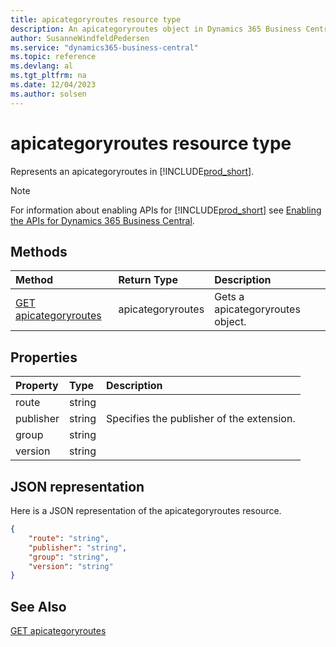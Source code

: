 ```yaml
---
title: apicategoryroutes resource type
description: An apicategoryroutes object in Dynamics 365 Business Central.
author: SusanneWindfeldPedersen
ms.service: "dynamics365-business-central"
ms.topic: reference
ms.devlang: al
ms.tgt_pltfrm: na
ms.date: 12/04/2023
ms.author: solsen
---
```


# apicategoryroutes resource type

<!-- START>DO_NOT_EDIT -->
<!-- IMPORTANT:Do not edit any of the content between here and the END>DO_NOT_EDIT. -->
Represents an apicategoryroutes in [!INCLUDE[prod_short](../../includes/prod_short.md)].

> [!NOTE]
> For information about enabling APIs for [!INCLUDE[prod_short](../../includes/prod_short.md)] see [Enabling the APIs for Dynamics 365 Business Central](../../api-reference/v2.0/enabling-apis-for-dynamics-nav.md).

## Methods

| Method | Return Type|Description |
|:--------------------|:-----------|:-------------------------|
|[GET apicategoryroutes](../api/dynamics_apicategoryroutes_get.md)|apicategoryroutes|Gets a apicategoryroutes object.|



## Properties

| Property           | Type   |Description     |
|:-------------------|:-------|:---------------|
|route|string||
|publisher|string|Specifies the publisher of the extension.|
|group|string||
|version|string||

## JSON representation

Here is a JSON representation of the apicategoryroutes resource.


```json
{
    "route": "string",
    "publisher": "string",
    "group": "string",
    "version": "string"
}
```
<!-- IMPORTANT: END>DO_NOT_EDIT -->

## See Also
[GET apicategoryroutes](../api/dynamics_apicategoryroutes_get.md)
